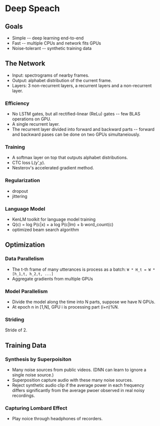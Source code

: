 # Deep Speach


## Goals

* Simple -- deep learning end-to-end
* Fast -- multiple CPUs and network fits GPUs
* Noise-tolerant -- synthetic training data

## The Network

* Input: spectrograms of nearby frames.
* Output: alphabet distribution of the current frame.
* Layers: 3 non-recurrent layers, a recurrent layers and a non-recurrent layer.

### Efficiency

* No LSTM gates, but all rectified-linear (ReLu) gates -- few BLAS operations on GPU.
* A single recurrent layer.
* The recurrent layer divided into forward and backward parts -- forward and backward pases can be done on two GPUs simultaneiously.

### Training

* A softmax layer on top that outputs alphabet distributions.
* CTC loss L(y',y).
* Nesterov's accelerated gradient method.

### Regularization

* dropout
* jittering

### Language Model

* KenLM toolkit for language model training
* Q(c) = log P(c|x) + a log P(c|lm) + b word_count(c)
* optimized beam search algorithm

## Optimization

### Data Parallelism

* The t-th frame of many utterances is process as a batch: `W * H_t = W * [h_1,t, h_2,t, ...]`
* Aggregate gradients from multiple GPUs

### Model Parallelism

* Divide the model along the time into N parts, suppose we have N GPUs.
* At epoch n in [1,N], GPU i is processing part (i+n)%N.

### Striding

Stride of 2.

## Training Data

### Synthesis by Superpoisiton

* Many noise sources from public videos. (DNN can learn to ignore a single noise source.)
* Superposition capture audio with these many noise sources.
* Reject synthetic audio clip if the average power in each frequency differs significantly from the average pwoer observed in real noisy recordings.

### Capturing Lombard Effect

* Play noice through headphones of recorders.


